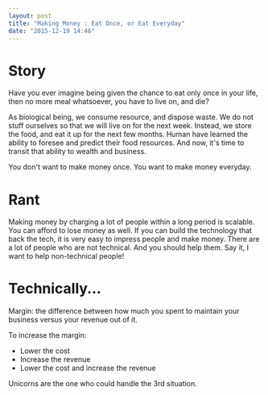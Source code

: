```yaml
---
layout: post
title: "Making Money : Eat Once, or Eat Everyday"
date: "2015-12-19 14:46"
---
```


# Story

Have you ever imagine being given the chance to eat only once in your life, then no more meal whatsoever, you have to live on, and die?

As biological being, we consume resource, and dispose waste. We do not stuff ourselves so that we will live on for the next week. Instead, we store the food, and eat it up for the next few months. Human have learned the ability to foresee and predict their food resources. And now, it's time to transit that ability to wealth and business.

You don't want to make money once. You want to make money everyday.

# Rant

Making money by charging a lot of people within a long period is scalable. You can afford to lose money as well. If you can build the technology that back the tech, it is very easy to impress people and make money. There are a lot of people who are not technical. And you should help them. Say it, I want to help non-technical people!

# Technically...

Margin: the difference between how much you spent to maintain your business versus your revenue out of it.

To increase the margin:
+ Lower the cost
+ Increase the revenue
+ Lower the cost and increase the revenue

Unicorns are the one who could handle the 3rd situation.
